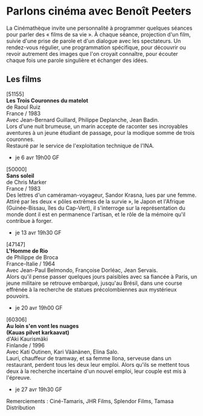 # Parlons cinéma avec Benoît Peeters

La Cinémathèque invite une personnalité à programmer quelques séances pour parler des « films de sa vie ». À chaque séance, projection d'un film, suivie d'une prise de parole et d'un dialogue avec les spectateurs. Un rendez-vous régulier, une programmation spécifique, pour découvrir ou revoir autrement des images que l'on croyait connaître, pour écouter chaque fois une parole singulière et échanger des idées.

## Les films

[51155]  
**Les Trois Couronnes du matelot**  
de Raoul Ruiz  
France / 1983  
Avec Jean-Bernard Guillard, Philippe Deplanche, Jean Badin.  
Lors d'une nuit brumeuse, un marin accepte de raconter ses incroyables aventures à un jeune étudiant de passage, pour la modique somme de trois couronnes.  
Restauré par le service de l'exploitation technique de l'INA.

- je 6 avr 19h00 GF

[50000]  
**Sans soleil**  
de Chris Marker  
France / 1983  
Des lettres d'un caméraman-voyageur, Sandor Krasna, lues par une femme. Attiré par les deux « pôles extrêmes de la survie », le Japon et l'Afrique (Guinée-Bissau, îles du Cap-Vert), il s'interroge sur la représentation du monde dont il est en permanence l'artisan, et le rôle de la mémoire qu'il contribue à forger.

- je 13 avr 19h30 GF

[47147]  
**L'Homme de Rio**  
de Philippe de Broca  
France-Italie / 1964  
Avec Jean-Paul Belmondo, Françoise Dorléac, Jean Servais.  
Alors qu'il pense passer quelques jours paisibles avec sa fiancée à Paris, un jeune militaire se retrouve embarqué, jusqu'au Brésil, dans une course effrénée à la recherche de statues précolombiennes aux mystérieux pouvoirs.

- je 20 avr 19h00 GF

[60306]  
**Au loin s'en vont les nuages**  
**(Kauas pilvet karkaavat)**  
d'Aki Kaurismäki  
Finlande / 1996  
Avec Kati Outinen, Kari Väänänen, Elina Salo.  
Lauri, chauffeur de tramway, et sa femme Ilona, serveuse dans un restaurant, perdent tous les deux leur emploi. Alors qu'ils se mettent tous deux à la recherche incertaine d'un nouvel emploi, leur couple est mis à l'épreuve.

- je 27 avr 19h30 GF

Remerciements : Ciné-Tamaris, JHR Films, Splendor Films, Tamasa Distribution